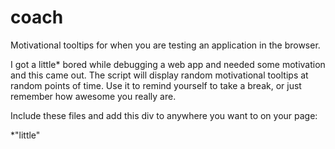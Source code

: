 coach
=====

Motivational tooltips for when you are testing an application in the browser.

I got a little* bored while debugging a web app and needed some motivation and this came out. 
The script will display random motivational tooltips at random points of time. Use it to remind yourself to take a break, or just remember how awesome you really are. 

Include these files and add this div to anywhere you want to on your page:
<div id="motivate"></div>

*"little"
